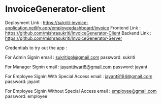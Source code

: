 # InvoiceGenerator-client

Deployment Link :	https://sukriti-invoice-application.netlify.app/employeedashboard/invoice
Frontend Link :	https://github.com/mishrasukriti/InvoiceGenerator-Client
Backend Link :	https://github.com/mishrasukriti/InvoiceGenerator-Server

Credentials to try out the app :

For Admin Signin
email : sukritippl@gmail.com
password: sukriti

For Manager Signin
email : jayanttiwari8@gmail.com
password: jayant

For Employee Signin With Special Access
email : jayant8194@gmail.com
password: jayant


For Employee Signin Without Special Access
email : employee@gmail.com
password: employee


